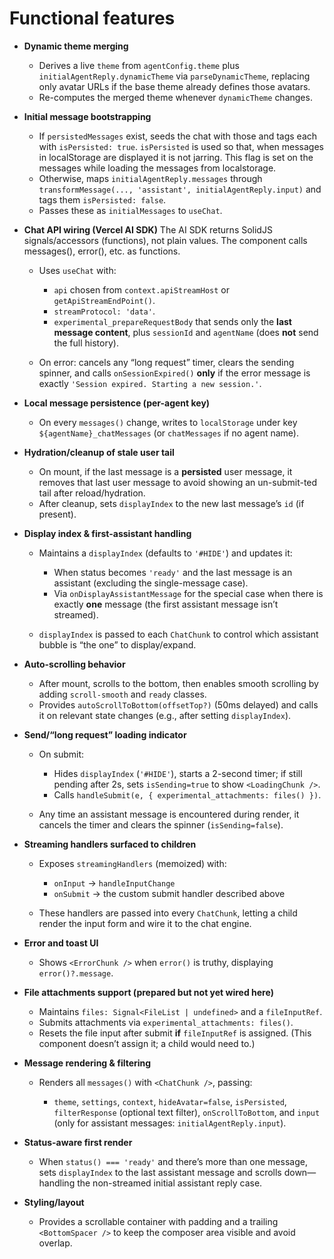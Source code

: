 # Functional features

* **Dynamic theme merging**

  * Derives a live `theme` from `agentConfig.theme` plus `initialAgentReply.dynamicTheme` via `parseDynamicTheme`, replacing only avatar URLs if the base theme already defines those avatars.
  * Re-computes the merged theme whenever `dynamicTheme` changes.

* **Initial message bootstrapping**

  * If `persistedMessages` exist, seeds the chat with those and tags each with `isPersisted: true`. `isPersisted` is used so that, when messages in localStorage are displayed it is not jarring. This flag is set on the messages while loading the messages from localstorage.
  * Otherwise, maps `initialAgentReply.messages` through `transformMessage(..., 'assistant', initialAgentReply.input)` and tags them `isPersisted: false`.
  * Passes these as `initialMessages` to `useChat`.

* **Chat API wiring (Vercel AI SDK)**
  The AI SDK returns SolidJS signals/accessors (functions), not plain values. The component calls messages(), error(), etc. as
  functions.
  * Uses `useChat` with:

    * `api` chosen from `context.apiStreamHost` or `getApiStreamEndPoint()`.
    * `streamProtocol: 'data'`.
    * `experimental_prepareRequestBody` that sends only the **last message content**, plus `sessionId` and `agentName` (does **not** send the full history).
  * On error: cancels any “long request” timer, clears the sending spinner, and calls `onSessionExpired()` **only** if the error message is exactly `'Session expired. Starting a new session.'`.

* **Local message persistence (per-agent key)**

  * On every `messages()` change, writes to `localStorage` under key `${agentName}_chatMessages` (or `chatMessages` if no agent name).

* **Hydration/cleanup of stale user tail**

  * On mount, if the last message is a **persisted** user message, it removes that last user message to avoid showing an un-submit-ted tail after reload/hydration.
  * After cleanup, sets `displayIndex` to the new last message’s `id` (if present).

* **Display index & first-assistant handling**

  * Maintains a `displayIndex` (defaults to `'#HIDE'`) and updates it:

    * When status becomes `'ready'` and the last message is an assistant (excluding the single-message case).
    * Via `onDisplayAssistantMessage` for the special case when there is exactly **one** message (the first assistant message isn’t streamed).
  * `displayIndex` is passed to each `ChatChunk` to control which assistant bubble is “the one” to display/expand.

* **Auto-scrolling behavior**

  * After mount, scrolls to the bottom, then enables smooth scrolling by adding `scroll-smooth` and `ready` classes.
  * Provides `autoScrollToBottom(offsetTop?)` (50ms delayed) and calls it on relevant state changes (e.g., after setting `displayIndex`).

* **Send/“long request” loading indicator**

  * On submit:

    * Hides `displayIndex` (`'#HIDE'`), starts a 2-second timer; if still pending after 2s, sets `isSending=true` to show `<LoadingChunk />`.
    * Calls `handleSubmit(e, { experimental_attachments: files() })`.
  * Any time an assistant message is encountered during render, it cancels the timer and clears the spinner (`isSending=false`).

* **Streaming handlers surfaced to children**

  * Exposes `streamingHandlers` (memoized) with:

    * `onInput` → `handleInputChange`
    * `onSubmit` → the custom submit handler described above
  * These handlers are passed into every `ChatChunk`, letting a child render the input form and wire it to the chat engine.

* **Error and toast UI**

  * Shows `<ErrorChunk />` when `error()` is truthy, displaying `error()?.message`.

* **File attachments support (prepared but not yet wired here)**

  * Maintains `files: Signal<FileList | undefined>` and a `fileInputRef`.
  * Submits attachments via `experimental_attachments: files()`.
  * Resets the file input after submit **if** `fileInputRef` is assigned. (This component doesn’t assign it; a child would need to.)

* **Message rendering & filtering**

  * Renders all `messages()` with `<ChatChunk />`, passing:

    * `theme`, `settings`, `context`, `hideAvatar=false`, `isPersisted`, `filterResponse` (optional text filter), `onScrollToBottom`, and `input` (only for assistant messages: `initialAgentReply.input`).

* **Status-aware first render**

  * When `status() === 'ready'` and there’s more than one message, sets `displayIndex` to the last assistant message and scrolls down—handling the non-streamed initial assistant reply case.

* **Styling/layout**

  * Provides a scrollable container with padding and a trailing `<BottomSpacer />` to keep the composer area visible and avoid overlap.